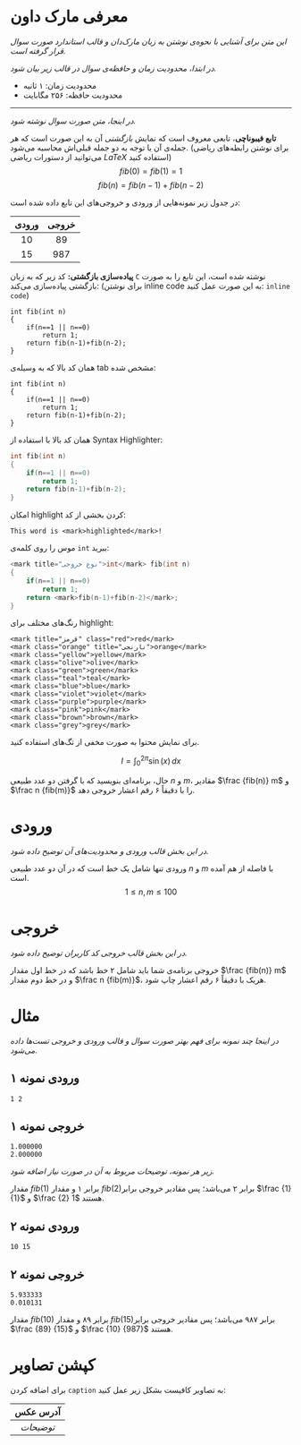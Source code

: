 

# معرفی مارک داون

*این متن برای آشنایی با نحوه‌ی نوشتن به زبان مارک‌دان و قالب استاندارد صورت سوال قرار گرفته است.*

*در ابتدا، محدودیت زمان و حافظه‌ی سوال در قالب زیر بیان شود.*

+ محدودیت زمان: ۱ ثانیه
+ محدودیت حافظه: ۲۵۶ مگابایت

----------
*در اینجا، متن صورت سوال نوشته شود.*

**تابع فیبوناچی**، تابعی معروف است که نمایش *بازگشتی* آن به این صورت است که هر جمله‌ی آن با توجه به دو جمله قبلی‌اش محاسبه می‌شود. (برای نوشتن رابطه‌های ریاضی می‌توانید از دستورات ریاضی $LaTeX$  استفاده کنید)
$$ fib(0) = fib(1) = 1 $$
$$ fib(n) = fib(n-1) + fib(n-2) $$

در جدول زیر نمونه‌هایی از ورودی و خروجی‌های این تابع داده شده است:

|        ورودی        |        خروجی       |
|:------------------:|:------------------:|
|         10         |          89        |
|         15         |         987        |

 **پیاده‌سازی بازگشتی:**
کد زیر که به زبان `C` نوشته شده است، این تابع را به صورت بازگشتی پیاده‌سازی می‌کند: (برای نوشتن inline code به این صورت عمل کنید: `inline code`)

```
int fib(int n)
{
	if(n==1 || n==0)
		return 1;
	return fib(n-1)+fib(n-2);
}
```



همان کد بالا که به وسیله‌ی tab مشخص شده:

	int fib(int n)
	{
		if(n==1 || n==0)
			return 1;
		return fib(n-1)+fib(n-2);
	}

همان کد بالا با استفاده از Syntax Highlighter:

```c
int fib(int n)
{
	if(n==1 || n==0)
		return 1;
	return fib(n-1)+fib(n-2);
}
```


امکان highlight کردن بخشی از کد:

    This word is <mark>highlighted</mark>!

موس را روی کلمه‌ی `int` ببرید:

```c
<mark title="نوع خروجی">int</mark> fib(int n)
{
	if(n==1 || n==0)
		return 1;
	return <mark>fib(n-1)+fib(n-2)</mark>;
}
```


رنگ‌های مختلف برای highlight:

```
<mark title="قرمز" class="red">red</mark>
<mark class="orange" title="نارنجی">orange</mark>
<mark class="yellow">yellow</mark>
<mark class="olive">olive</mark>
<mark class="green">green</mark>
<mark class="teal">teal</mark>
<mark class="blue">blue</mark>
<mark class="violet">violet</mark>
<mark class="purple">purple</mark>
<mark class="pink">pink</mark>
<mark class="brown">brown</mark>
<mark class="grey">grey</mark>
```



برای نمایش محتوا به صورت مخفی از تگ‌های  استفاده کنید.

$$
I = \int_0^{2\pi} \sin(x)\,dx
$$


حال، برنامه‌ای بنویسید که با گرفتن دو عدد طبیعی $n$ و $m$، مقادیر $\frac {fib(n)} m$ و $\frac n {fib(m)}$ را با دقیقاً ۶ رقم اعشار خروجی دهد.

# ورودی
*در این بخش قالب ورودی و محدودیت‌های آن توضیح داده شود.*

ورودی تنها شامل یک خط است که در آن دو عدد طبیعی $n$ و $m$ با فاصله از هم آمده است.
$$1 \le n, m \le 100$$
# خروجی
*در این بخش قالب خروجی کد کاربران توضیح داده شود.*

خروجی برنامه‌ی شما باید شامل ۲ خط باشد که در خط اول مقدار $\frac {fib(n)} m$  و در خط دوم مقدار $\frac n {fib(m)}$، هریک با دقیقاً ۶ رقم اعشار چاپ شود.

# مثال
*در اینجا چند نمونه برای فهم بهتر صورت سوال و قالب ورودی و خروجی تست‌ها داده می‌شود.*
## ورودی نمونه ۱
```
1 2
```


## خروجی نمونه ۱
```
1.000000
2.000000
```


*زیر هر نمونه، توضیحات مربوط به آن در صورت نیاز اضافه شود.*

مقدار $fib(1)$ برابر ۱ و مقدار $fib(2)$برابر ۲ می‌باشد؛ پس مقادیر خروجی برابر $\frac {1} {1}$ و $\frac {2} 1$ هستند.

## ورودی نمونه ۲
```
10 15
```


## خروجی نمونه ۲
```
5.933333
0.010131
```


مقدار $fib(10)$ برابر ۸۹ و مقدار $fib(15)$برابر ۹۸۷ می‌باشد؛ پس مقادیر خروجی برابر $\frac {89} {15}$ و $\frac {10} {987}$ هستند.

# کپشن تصاویر

برای اضافه کردن `caption` به تصاویر کافیست بشکل زیر عمل کنید:

| آدرس عکس |
|:--------:|
| *توضیحات* |
